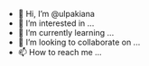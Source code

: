 - 👋 Hi, I’m @ulpakiana
- 👀 I’m interested in ...
- 🌱 I’m currently learning ...
- 💞️ I’m looking to collaborate on ...
- 📫 How to reach me ...

<!---
ulpakiana/ulpakiana is a ✨ special ✨ repository because its `README.md` (this file) appears on your GitHub profile.
You can click the Preview link to take a look at your changes.
--->
